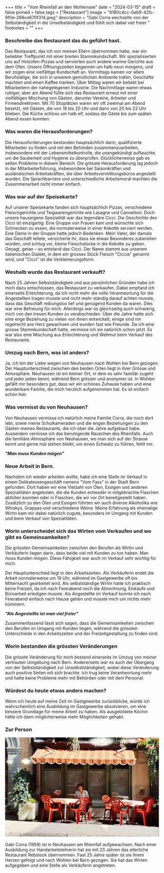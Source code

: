 +++
title = "Vom Rheinfall an den Wohlensee"
date = "2024-03-15"
draft = false
pinned = false
tags = ["Restaurant"]
image = "6180c4cc-0ab9-42fc-9f0e-268ce670f314.jpeg"
description = "Gabi Corra wechselte von der Selbständigkeit in die Unselbständigkeit und fühlt sich dabei viel freier "
footnotes = ""
+++
### **Beschreibe das Restaurant das du geführt hast.**

Das Restaurant, das ich von meinen Eltern übernommen habe, war ein beliebter Treffpunkt mit einer breiten Stammkundschaft. Wir spezialisierten uns auf Holzofen-Pizzas und servierten auch andere warme Gerichte aus dem Ofen. Unsere Öffnungszeiten begannen um halb neun morgens, und wir zogen eine vielfältige Kundschaft an. Vormittags kamen vor allem Berufstätige, die sich in unserem gemütlichen Ambiente trafen, Geschäfte machten und einen Kaffee tranken. Über Mittag waren wir beliebt bei Mitarbeitern der nahegelegenen Industrie. Die Nachmittage waren etwas ruhiger, aber am Abend füllte sich das Restaurant erneut mit einer vielfältigen Mischung von Gästen, darunter Vereine, Arbeiter und Firmendirektoren. Mit 70 Sitzplätzen waren wir oft zweimal am Abend besetzt, mit Gästen, die von 18 bis 20 Uhr und dann von 20 bis 22 Uhr blieben. Die Küche schloss um halb elf, sodass die Gäste bis zum späten Abend essen konnten.

### **Was waren die Herausforderungen?**

Die Herausforderungen bestanden hauptsächlich darin, qualifizierte Mitarbeiter zu finden und mit den Behörden zusammenzuarbeiten, insbesondere mit der Lebensmittelkontrolle, die unangekündigt auftauchte, um die Sauberkeit und Hygiene zu überprüfen. Glücklicherweise gab es selten Probleme in diesem Bereich. Die grösste Herausforderung lag jedoch in der Mitarbeiterführung, insbesondere bei Saisonkräften und ausländischen Arbeitskräften, die über Arbeitsvermittlungsbüros angestellt wurden. Die Sprachbarriere und unterschiedliche Arbeitsmoral machten die Zusammenarbeit nicht immer einfach.

### **Was war auf der Speisekarte?**

Auf unserer Speisekarte fanden sich hauptsächlich Pizzas, verschiedene Fleischgerichte und Teigwarengerichte wie Lasagne und Cannelloni. Doch unsere hauseigene Spezialität war das legendäre Cicci. Die Geschichte des Cicci ist einzigartig: Eine Gruppe von Frauen kam und wünschte sich Schnecken zu essen, die normalerweise in einer Kokotte serviert werden. Eine Dame in der Gruppe hatte jedoch Bedenken. Mein Vater, der damals das Geschäft leitete, versicherte ihr, dass sie etwas Besonderes zubereiten würden, und schlug vor, kleine Fleischstücke in die Kokotte zu geben. Gesagt, getan – so entstand das Cicci. Der Name stammt aus unserem italienischen Dialekt, in dem ein grosses Stück Fleisch "Ciccia" genannt wird, und "Cicci" ist die Verkleinerungsform.

### **Weshalb wurde das Restaurant verkauft?**

Nach 25 Jahren Selbstständigkeit und aus persönlichen Gründen habe ich mich dazu entschlossen, das Restaurant zu verkaufen. Dabei empfand ich einerseits Erleichterung, da ich nicht mehr die volle Verantwortung für die Angestellten tragen musste und nicht mehr ständig darauf achten musste, dass das Geschäft reibungslos lief und genügend Kunden da waren. Dies war eine Befreiung für mich. Allerdings war es gleichzeitig auch schwierig, mich von den treuen Kunden zu verabschieden. Über die Jahre hatte sich eine enge Beziehung zu vielen von ihnen entwickelt, einige sind mir regelrecht ans Herz gewachsen und wurden fast wie Freunde. Da ich eine grosse Stammkundschaft hatte, vermisse ich sie natürlich schon jetzt. Es war also eine Mischung aus Erleichterung und Wehmut beim Verkauf des Restaurants.

### **Umzug nach Bern, was ist anders?**

Ja, ich bin der Liebe wegen von Neuhausen nach Wohlen bei Bern gezogen. Der Hauptunterschied zwischen den beiden Orten liegt in ihrer Grösse und Atmosphäre. Neuhausen ist ein kleiner Ort, in dem es sehr familiär zugeht und jeder jeden kennt, während Bern grösser und anonymer ist. In Wohlen gefällt mir besonders gut, dass wir ein schönes Zuhause haben und eine wunderbare Familie, die mich herzlich aufgenommen hat. Es ist einfach schön hier.

### **Was vermisst du von Neuhausen?**

Von Neuhausen vermisse ich natürlich meine Familie Corra, die noch dort lebt, sowie meine Schulkameraden und die engen Beziehungen zu den Gästen meines Restaurants, die ich über die Jahre aufgebaut habe. Ausserdem vermisse ich das beruhigende Rauschen des Rheinfalls. Auch die familiäre Atmosphäre von Neuhausen, wo man sich auf der Strasse kennt und gerne mal stehen bleibt, um einen Schwatz zu führen, fehlt mir.

***"Man muss Kunden mögen"***

### **Neue Arbeit in Bern.**

Nachdem ich wieder arbeiten wollte, habe ich eine Stelle im Verkauf in einem Delikatessengeschäft namens "Vom Fass" in der Stadt Bern gefunden. Dort haben wir eine Vielzahl von Ölen, Essigen und anderen Spezialitäten angeboten, die die Kunden entweder in mitgebrachte Flaschen abfüllen konnten oder in Flaschen, die wir vor Ort bereitgestellt haben. Zusätzlich zu den Ölen und Essigen führten wir auch diverse Alkoholika wie Whiskys, Grappas und verschiedene Weine. Meine Erfahrung als ehemalige Wirtin kam mir dabei natürlich zugute, besonders im Umgang mit Kunden und beim Verkauf von Spezialitäten.

### **Worin unterscheidet sich das Wirten vom Verkaufen und wo gibt es Gemeinsamkeiten?**

Die grössten Gemeinsamkeiten zwischen den Berufen als Wirtin und Verkäuferin liegen darin, dass beide viel mit Kunden zu tun haben. Man muss Kunden mögen. Diese Fähigkeit war auch im Verkauf sehr wichtig für mich.

Der Hauptunterschied liegt in den Arbeitszeiten. Als Verkäuferin endet die Arbeit normalerweise um 19 Uhr, während im Gastgewerbe oft bis Mitternacht gearbeitet wird. Als selbstständige Wirtin hatte ich praktisch keine Freizeit, da ich nach Feierabend noch die Abrechnung, Einkäufe und Büroarbeit erledigen musste. Als Angestellte im Verkauf konnte ich nach Feierabend einfach nach Hause gehen und musste mich um nichts mehr kümmern.

***"Als Angestellte ist man viel freier"***

Zusammenfassend lässt sich sagen, dass die Gemeinsamkeiten zwischen den Berufen im Umgang mit Kunden liegen, während die grössten Unterschiede in den Arbeitszeiten und der Freizeitgestaltung zu finden sind.

### **Worin bestanden die grössten Veränderungen**

Die grösste Veränderung für mich bestand einerseits im Umzug von meiner vertrauten Umgebung nach Bern. Andererseits war es auch der Übergang von der Selbstständigkeit zur Unselbstständigkeit, wobei diese Veränderung auch positive Seiten mit sich brachte. Ich trug keine Verantwortung mehr und hatte keine Probleme mehr mit Behörden oder mit dem Personal.

### **Würdest du heute etwas anders machen?**

Wenn ich heute auf meine Zeit im Gastgewerbe zurückblicke, würde ich wahrscheinlich eine Ausbildung im Gastgewerbe absolvieren, um eine bessere Grundlage für meine Arbeit zu haben. Als ausgebildete Köchin hätte ich dann möglicherweise mehr Möglichkeiten gehabt.

### Zur Person

![Gabi Corra (1995) vor dem Rebstock](029f6fc8-96cd-4393-ae05-82601e97e983.jpeg)

Gabi Corra (1959) ist in Neuhausen am Rheinfall aufgewachsen. Nach einer Ausbildung zur Handarbeitslehrerin hat sie mit 23 Jahren das elterliche Restaurant Rebstock übernommen. Fast 25 Jahre später ist sie ihrem Herzen gefolgt und nach Wohlen bei Bern gezogen. Sie hat das Wirten aufgegeben und eine Stelle als Verkäuferin angetreten.